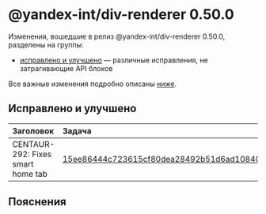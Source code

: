 # @yandex-int/div-renderer 0.50.0

<!-- ЧЕЛОВЕЧЕСКОЕ ВСТУПЛЕНИЕ -->

Изменения, вошедшие в релиз @yandex-int/div-renderer 0.50.0, разделены на группы:

* [исправлено и улучшено](#Исправлено-и-улучшено) — различные исправления, не затрагивающие API блоков

Все важные изменения подробно описаны [ниже](#Пояснения).

## Исправлено и улучшено

| Заголовок                         | Задача                                     | PR  |
| :-------------------------------- | :----------------------------------------- | :-- |
| CENTAUR-292: Fixes smart home tab | [15ee86444c723615cf80dea28492b51d6ad10840] | N/A |

## Пояснения

[15ee86444c723615cf80dea28492b51d6ad10840]: https://a.yandex-team.ru/arc_vcs/commit/15ee86444c723615cf80dea28492b51d6ad10840
